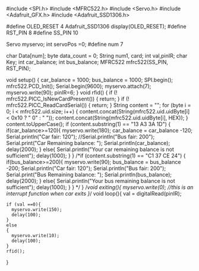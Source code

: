 #include <SPI.h>
#include <MFRC522.h>
#include <Servo.h>
#include <Adafruit_GFX.h>
#include <Adafruit_SSD1306.h>

#define OLED_RESET 4
Adafruit_SSD1306 display(OLED_RESET);
#define RST_PIN 8
#define SS_PIN 10

Servo myservo;
int servoPos =0;
#define num 7

char Data[num];
byte data_count = 0;
String num1, card;
int val,pinIR;
char Key;
int car_balance;
int bus_balance;
MFRC522 mfrc522(SS_PIN, RST_PIN);

void setup() {
  car_balance = 1000;
  bus_balance = 1000;
  SPI.begin();
  mfrc522.PCD_Init();
  Serial.begin(9600);
  myservo.attach(7);
  myservo.write(90);
  pinIR=6;
}
void rfid()
{
  if (! mfrc522.PICC_IsNewCardPresent())
  {
  return;
  }
  if (! mfrc522.PICC_ReadCardSerial())
  {
  return;
  }
  String content = "";
  for (byte i = 0; i < mfrc522.uid.size; i++)
  {
  content.concat(String(mfrc522.uid.uidByte[i] < 0x10 ? " 0" : " "));
  content.concat(String(mfrc522.uid.uidByte[i], HEX));
  }
  content.toUpperCase();
  if (content.substring(1) == "13 A3 3A 1D")
  {
  if(car_balance>=120){
  myservo.write(180);
  car_balance = car_balance -120;
  Serial.println("Car fair: 120");
  //Serial.println("Bus fair: 200");
  Serial.print("Car Remaining balance: ");
  Serial.println(car_balance);
  delay(2000);
  }
  else{
  Serial.println("Your car remaining balance is not sufficient");
  delay(1000);
  }
  }
   /*if (content.substring(1) == "C1 37 CE 24")
  {
   if(bus_balance>=200){
  myservo.write(90);
  bus_balance = bus_balance -200;
  Serial.println("Car fair: 120");
  Serial.println("Bus fair: 200");
  Serial.print("Bus Remaining balance: ");
  Serial.println(bus_balance);
  delay(2000);
  }
  else{
  Serial.println("Your bus remaining balance is not sufficient");
  delay(1000);
  }
  }
  */
}
/*void exiting(){
  myservo.write(0); //this is an interrupt function when car exits
}*/
 void loop(){
    val = digitalRead(pinIR);
  
    if (val ==0){
      myservo.write(150);
      delay(100);
    }
    else
    {
      myservo.write(10);
      delay(100);
    }
    rfid();
 }
  
 
  
